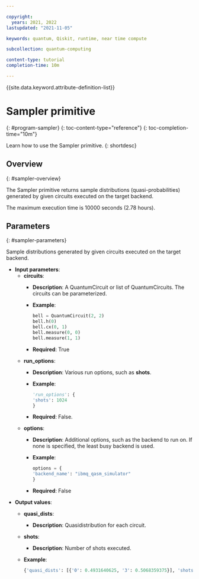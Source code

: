 ```yaml
---

copyright:
  years: 2021, 2022
lastupdated: "2021-11-05"

keywords: quantum, Qiskit, runtime, near time compute

subcollection: quantum-computing

content-type: tutorial
completion-time: 10m

---
```


{{site.data.keyword.attribute-definition-list}}

# Sampler primitive
{: #program-sampler}
{: toc-content-type="reference"}
{: toc-completion-time="10m"}

Learn how to use the Sampler primitive.
{: shortdesc}

## Overview
{: #sampler-overview}

The Sampler primitive returns sample distributions (quasi-probabilities) generated by given circuits executed on the target backend.  

The maximum execution time is 10000 seconds (2.78 hours).

## Parameters
{: #sampler-parameters}

Sample distributions generated by given circuits executed on the target backend.
- **Input parameters**:
    - **circuits**:
        - **Description**: A QuantumCircuit or list of QuantumCircuits. The circuits can be parameterized.
        - **Example**:

           ```python
           bell = QuantumCircuit(2, 2)
           bell.h(0)
           bell.cx(0, 1)
           bell.measure(0, 0)
           bell.measure(1, 1)
           ```

        - **Required**: True
    - **run_options**:
        - **Description**: Various run options, such as **shots**.
        - **Example**:

           ```python
           'run_options': {
           'shots': 1024
           }
           ```

        - **Required**: False.  
    - **options**:
       - **Description**: Additional options, such as the backend to run on.  If none is specified, the least busy backend is used.
       - **Example**:

          ```python
          options = {
          'backend_name': "ibmq_qasm_simulator"
          }
          ```

       - **Required**: False
- **Output values**:
   - **quasi_dists**:
      - **Description**: Quasidistribution for each circuit.
   - **shots**:
      - **Description**: Number of shots executed.
   - **Example**:

      ```python
      {'quasi_dists': [{'0': 0.4931640625, '3': 0.5068359375}], 'shots': 1024}
      ```
